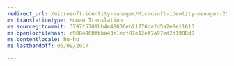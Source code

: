 ```yaml
---
redirect_url: /microsoft-identity-manager/Microsoft-identity-manager-2016-sp1-release-notes
ms.translationtype: Human Translation
ms.sourcegitcommit: 3797f5789bb4e48836eb21776dafd5a2e0e11613
ms.openlocfilehash: c9084960fbba43e1edf87e12ef7a97ed2d1988d0
ms.contentlocale: hu-hu
ms.lasthandoff: 05/09/2017

---
```


